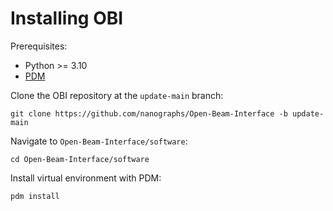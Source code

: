 # Installing OBI 
Prerequisites:
- Python >= 3.10
- [PDM](https://pdm-project.org/latest/#installation)

Clone the OBI repository at the `update-main` branch:
```
git clone https://github.com/nanographs/Open-Beam-Interface -b update-main
```
Navigate to `Open-Beam-Interface/software`:
```
cd Open-Beam-Interface/software
```
Install virtual environment with PDM:
```
pdm install
```